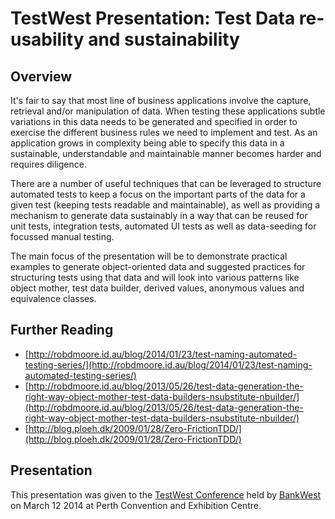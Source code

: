 TestWest Presentation: Test Data re-usability and sustainability
================================================================

Overview
--------

It's fair to say that most line of business applications involve the capture, retrieval and/or manipulation of data. When testing these applications subtle variations in this data needs to be generated and specified in order to exercise the different business rules we need to implement and test. As an application grows in complexity being able to specify this data in a sustainable, understandable and maintainable manner becomes harder and requires diligence.

There are a number of useful techniques that can be leveraged to structure automated tests to keep a focus on the important parts of the data for a given test (keeping tests readable and maintainable), as well as providing a mechanism to generate data sustainably in a way that can be reused for unit tests, integration tests, automated UI tests as well as data-seeding for focussed manual testing.

The main focus of the presentation will be to demonstrate practical examples to generate object-oriented data and suggested practices for structuring tests using that data and will look into various patterns like object mother, test data builder, derived values, anonymous values and equivalence classes.

Further Reading
---------------

* [http://robdmoore.id.au/blog/2014/01/23/test-naming-automated-testing-series/](http://robdmoore.id.au/blog/2014/01/23/test-naming-automated-testing-series/)
* [http://robdmoore.id.au/blog/2013/05/26/test-data-generation-the-right-way-object-mother-test-data-builders-nsubstitute-nbuilder/](http://robdmoore.id.au/blog/2013/05/26/test-data-generation-the-right-way-object-mother-test-data-builders-nsubstitute-nbuilder/)
* [http://blog.ploeh.dk/2009/01/28/Zero-FrictionTDD/](http://blog.ploeh.dk/2009/01/28/Zero-FrictionTDD/)

Presentation
------------

This presentation was given to the [TestWest Conference](http://www.bankwest.com.au/testwest) held by [BankWest](http://www.bankwest.com.au/) on March 12 2014 at Perth Convention and Exhibition Centre.
